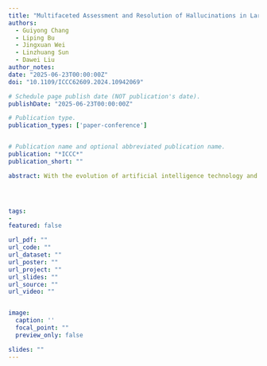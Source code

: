 ```yaml
---
title: "Multifaceted Assessment and Resolution of Hallucinations in Large Visual-Language Models"
authors:
  - Guiyong Chang
  - Liping Bu
  - Jingxuan Wei
  - Linzhuang Sun 
  - Dawei Liu
author_notes:
date: "2025-06-23T00:00:00Z"
doi: "10.1109/ICCC62609.2024.10942069"

# Schedule page publish date (NOT publication's date).
publishDate: "2025-06-23T00:00:00Z"

# Publication type.
publication_types: ['paper-conference']


# Publication name and optional abbreviated publication name.
publication: "*ICCC*"
publication_short: ""

abstract: With the evolution of artificial intelligence technology and the exploration of brain science, more and more researchers are committed to the decoding of brain signals, and the application of brain-computer interface(BCI) is constantly updated. Electroencephalogram(EEG) signals are non-invasive signals that have attracted increasing attention due to their non-transplantability and high temporal resolution. This paper focuses on the decoding of EEG signals to Chinese words, and proposes a novel framework, EEGTCW, which is based on the BiGRU-Attention-CNN classification model and data augmentation method to decode EEG signals into categories corresponding to Chinese words on a self-built dataset. The classification accuracy reaches 0.88, while exploring the gener-alization performance of the model under different batches of a single subject and generalization performance across subjects. It has certain reference value for the improvement of BCI assistant system for speech disorder people.




tags:
- 
featured: false

url_pdf: ""
url_code: ""
url_dataset: ""
url_poster: ""
url_project: ""
url_slides: ""
url_source: ""
url_video: ""


image:
  caption: ''
  focal_point: ""
  preview_only: false

slides: ""
---
```

